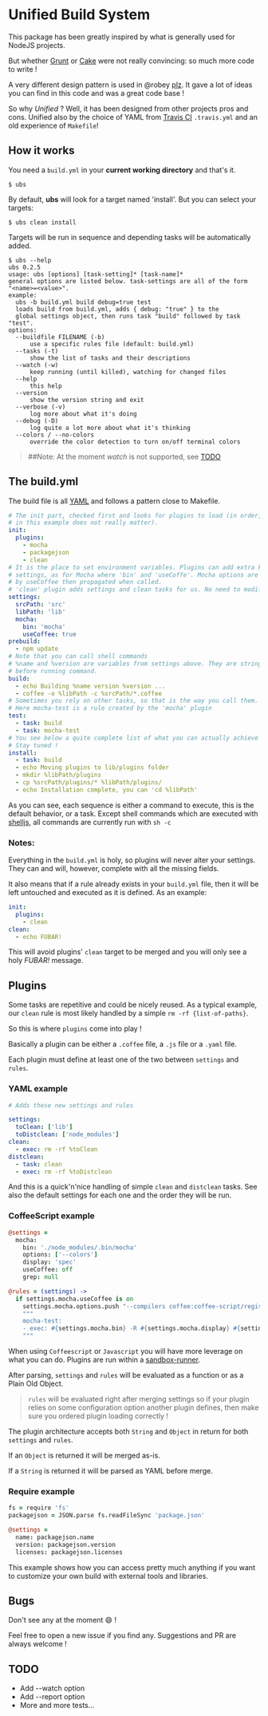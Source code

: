 # Unified Build System

This package has been greatly inspired by what is generally used for NodeJS
projects.

But whether [Grunt](http://gruntjs.com) or [Cake](http://www.coffeescript.org)
were not really convincing: so much more code to write !

A very different design pattern is used in @robey [plz](https://github.com/robey/plz).
It gave a lot of ideas you can find in this code and was a great code base !

So why _Unified_ ? Well, it has been designed from other projects pros and cons. Unified also by the choice of YAML from [Travis CI](http://travis-ci.org) ```.travis.yml``` and an old experience of ```Makefile```!

## How it works

You need a ```build.yml``` in your __current working directory__ and that's it.

```shell
$ ubs
```

By default, __ubs__ will look for a target named 'install'.
But you can select your targets:

```shell
$ ubs clean install
```

Targets will be run in sequence and depending tasks will be automatically added.

```shell
$ ubs --help
ubs 0.2.5
usage: ubs [options] [task-setting]* [task-name]*
general options are listed below. task-settings are all of the form
"<name>=<value>".
example:
  ubs -b build.yml build debug=true test
  loads build from build.yml, adds { debug: "true" } to the
  global settings object, then runs task "build" followed by task "test".
options:
  --buildfile FILENAME (-b)
      use a specific rules file (default: build.yml)
  --tasks (-t)
      show the list of tasks and their descriptions
  --watch (-w)
      keep running (until killed), watching for changed files
  --help
      this help
  --version
      show the version string and exit
  --verbose (-v)
      log more about what it's doing
  --debug (-D)
      log quite a lot more about what it's thinking
  --colors / --no-colors
      override the color detection to turn on/off terminal colors
```

> ##Note:
> At the moment _watch_ is not supported, see [TODO](#TODO)

## The build.yml

The build file is all [YAML](http://yaml.org) and follows a pattern close to
Makefile.

```yaml
# The init part, checked first and looks for plugins to load (in order, but order
# in this example does not really matter).
init:
  plugins:
    - mocha
    - packagejson
    - clean
# It is the place to set environment variables. Plugins can add extra key=value
# settings, as for Mocha where 'bin' and 'useCoffe'. Mocha options are modified
# by useCoffee then propagated when called.
# 'clean' plugin adds settings and clean tasks for us. No need to modify them here :)
settings:
  srcPath: 'src'
  libPath: 'lib'
  mocha:
    bin: 'mocha'
    useCoffee: true
prebuild:
  - npm update
# Note that you can call shell commands
# %name and %version are variables from settings above. They are string replaced
# before running command.
build:
  - echo Building %name version %version ...
  - coffee -o %libPath -c %srcPath/*.coffee
# Sometimes you rely on other tasks, so that is the way you call them.
# Here mocha-test is a rule created by the 'mocha' plugin
test:
  - task: build
  - task: mocha-test
# You see below a quite complete list of what you can actually achieve with UBS.
# Stay tuned !
install:
  - task: build
  - echo Moving plugins to lib/plugins folder
  - mkdir %libPath/plugins
  - cp %srcPath/plugins/* %libPath/plugins/
  - echo Installation complete, you can 'cd %libPath'
```

As you can see, each sequence is either a command to execute, this is the default
behavior, or a task. Except shell commands which are executed with [shelljs](https://github.com/arturadib/shelljs),
all commands are currently run with ```sh -c```

### Notes:

Everything in the ```build.yml``` is holy, so plugins will never alter your
settings. They can and will, however, complete with all the missing fields.

It also means that if a rule already exists in your ```build.yml``` file, then
it will be left untouched and executed as it is defined. As an example:

```yaml
init:
  plugins:
    - clean
clean:
  - echo FUBAR!
```

This will avoid plugins' ```clean``` target to be merged and you will only see
a holy _FUBAR!_ message.

## Plugins

Some tasks are repetitive and could be nicely reused. As a typical example,
our ```clean``` rule is most likely handled by a simple ```rm -rf {list-of-paths}```.

So this is where ```plugins``` come into play !

Basically a plugin can be either a ```.coffee``` file, a ```.js``` file or a ```.yaml``` file.

Each plugin must define at least one of the two between ```settings``` and ```rules```.

### YAML example

```yaml
# Adds these new settings and rules

settings:
  toClean: ['lib']
  toDistclean: ['node_modules']
clean:
  - exec: rm -rf %toClean
distclean:
  - task: clean
  - exec: rm -rf %toDistclean
```

And this is a quick'n'nice handling of simple ```clean``` and ```distclean``` tasks.
See also the default settings for each one and the order they will be run.

### CoffeeScript example

```coffee
@settings =
  mocha:
    bin: './node_modules/.bin/mocha'
    options: ['--colors']
    display: 'spec'
    useCoffee: off
    grep: null

@rules = (settings) ->
  if settings.mocha.useCoffee is on
    settings.mocha.options.push "--compilers coffee:coffee-script/register"
    """
    mocha-test:
    - exec: #{settings.mocha.bin} -R #{settings.mocha.display} #{settings.mocha.options.join(' ')}
    """
```

When using ```Coffeescript``` or ```Javascript``` you will have more leverage on
what you can do. Plugins are run within a [sandbox-runner](https://github.com/timnew/sandbox-runner).

After parsing, ```settings``` and ```rules``` will be evaluated  as a function
or as a Plain Old Object.

> ```rules``` will be evaluated right after merging settings so if your plugin
relies on some configuration option another plugin defines, then make sure you
ordered plugin loading correctly !

The plugin architecture accepts both ```String``` and ```Object``` in return for
both ```settings``` and ```rules```.

If an ```Object``` is returned it will be merged as-is.

If a ```String``` is returned it will be parsed as YAML before merge.

### Require example

```coffee
fs = require 'fs'
packagejson = JSON.parse fs.readFileSync 'package.json'

@settings =
  name: packagejson.name
  version: packagejson.version
  licenses: packagejson.licenses
```

This example shows how you can access pretty much anything if you want to
customize your own build with external tools and libraries.

## Bugs

Don't see any at the moment :smile: !

Feel free to open a new issue if you find any. Suggestions and PR are always welcome !

## TODO

* Add --watch option
* Add --report option
* More and more tests...

